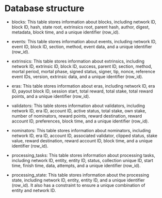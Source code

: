
# Database structure

- blocks: This table stores information about blocks, including network ID, block ID, hash, state root, extrinsics root, parent hash, author, digest, metadata, block time, and a unique identifier (row_id).

- events: This table stores information about events, including network ID, event ID, block ID, section, method, event data, and a unique identifier (row_id).

- extrinsics: This table stores information about extrinsics, including network ID, extrinsic ID, block ID, success, parent ID, section, method, mortal period, mortal phase, signed status, signer, tip, nonce, reference event IDs, version, extrinsic data, and a unique identifier (row_id).

- eras: This table stores information about eras, including network ID, era ID, payout block ID, session start, total reward, total stake, total reward points, and a unique identifier (row_id).

- validators: This table stores information about validators, including network ID, era ID, account ID, active status, total stake, own stake, number of nominators, reward points, reward destination, reward account ID, preferences, block time, and a unique identifier (row_id).

- nominators: This table stores information about nominators, including network ID, era ID, account ID, associated validator, clipped status, stake value, reward destination, reward account ID, block time, and a unique identifier (row_id).

- processing_tasks: This table stores information about processing tasks, including network ID, entity, entity ID, status, collection unique ID, start time, finish time, data, attempts, and a unique identifier (row_id).

- processing_state: This table stores information about the processing state, including network ID, entity, entity ID, and a unique identifier (row_id). It also has a constraint to ensure a unique combination of entity and network ID.


